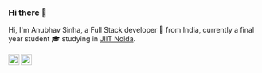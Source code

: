 ### Hi there 👋
Hi, I'm Anubhav Sinha, a Full Stack developer 🚀 from India, currently a final year student 🎓 studying in [JIIT Noida](https://www.jiit.ac.in).
<br>
<br>
<a href="https://www.linkedin.com/in/anubhav-sinha-34b40531">
  <img align="left" alt="Anubhav's LinkedIn" width="22px" src="https://cdn.jsdelivr.net/npm/simple-icons@v3/icons/linkedin.svg" />
</a>
<a href="https://medium.com/@anubhavsinha98">
  <img align="left" alt="Anubhav's Medium" width="22px" src="http://pluspng.com/img-png/medium-logo-png-monogram-minimum-digital-size-20-pixels-height-195.png" />
</a>

<!--
**anubhavsinha98/anubhavsinha98** is a ✨ _special_ ✨ repository because its `README.md` (this file) appears on your GitHub profile.

Here are some ideas to get you started:

- 🔭 I’m currently working on ...
- 🌱 I’m currently learning ...
- 👯 I’m looking to collaborate on ...
- 🤔 I’m looking for help with ...
- 💬 Ask me about ...
- 📫 How to reach me: ...
- 😄 Pronouns: ...
- ⚡ Fun fact: ...
-->
